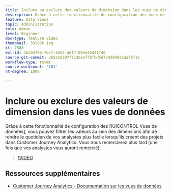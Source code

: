 ```yaml
---
title: Inclure ou exclure des valeurs de dimension dans les vues de données
description: Grâce à cette fonctionnalité de configuration des vues de données, vous pouvez filtrer les valeurs au sein des dimensions afin de rendre le quotidien de vos analystes plus facile lorsqu’ils créent des projets dans Customer Journey Analytics. Vous nous remercierez plus tard (une fois que vos analystes vous auront remercié).
feature: Data Views
topic: Administration
role: Admin
level: Beginner
doc-type: feature video
thumbnail: 332906.jpg
kt: 7588
exl-id: 4bc0479a-7dc7-4e52-a6f7-0b5e45441f4e
source-git-commit: 2b5a19397f7c2b2e775fbd5d724205922ad76f15
workflow-type: tm+mt
source-wordcount: '101'
ht-degree: 100%

---
```


# Inclure ou exclure des valeurs de dimension dans les vues de données

Grâce à cette fonctionnalité de configuration des [!UICONTROL Vues de données], vous pouvez filtrer les valeurs au sein des dimensions afin de rendre le quotidien de vos analystes plus facile lorsqu’ils créent des projets dans Customer Journey Analytics. Vous nous remercierez plus tard (une fois que vos analystes vous auront remercié).

>[!VIDEO](https://video.tv.adobe.com/v/332906/?quality=12&learn=on)

## Ressources supplémentaires

* [Customer Journey Analytics - Documentation sur les vues de données](https://experienceleague.adobe.com/docs/analytics-platform/using/cja-dataviews/create-dataview.html?lang=fr)
